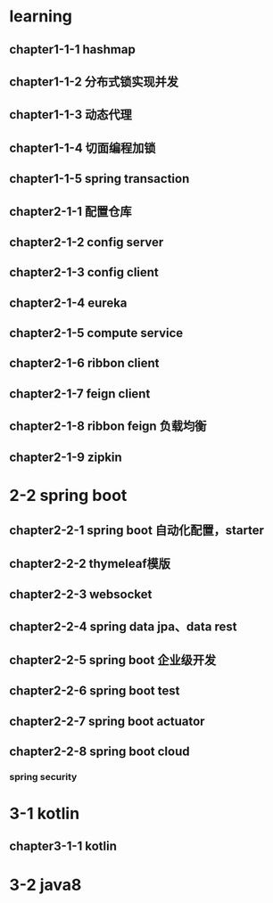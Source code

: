 # learning
## chapter1-1-1 hashmap
## chapter1-1-2 分布式锁实现并发
## chapter1-1-3 动态代理
## chapter1-1-4 切面编程加锁
## chapter1-1-5 spring transaction
## chapter2-1-1 配置仓库
## chapter2-1-2 config server
## chapter2-1-3 config client
## chapter2-1-4 eureka
## chapter2-1-5 compute service
## chapter2-1-6 ribbon client
## chapter2-1-7 feign client
## chapter2-1-8 ribbon feign 负载均衡
## chapter2-1-9 zipkin
# 2-2 spring boot
## chapter2-2-1 spring boot 自动化配置，starter
## chapter2-2-2 thymeleaf模版
## chapter2-2-3 websocket
## chapter2-2-4 spring data jpa、data rest
## chapter2-2-5 spring boot 企业级开发
## chapter2-2-6 spring boot test
## chapter2-2-7 spring boot actuator
## chapter2-2-8 spring boot cloud
### spring security
# 3-1 kotlin
## chapter3-1-1 kotlin
# 3-2 java8